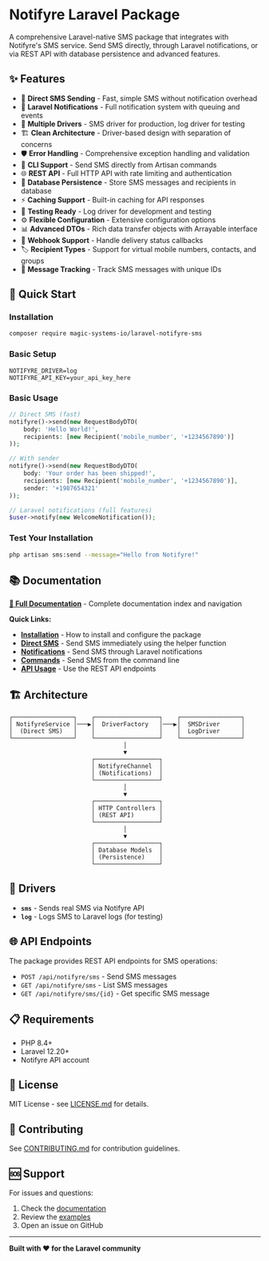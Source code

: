 # Notifyre Laravel Package

A comprehensive Laravel-native SMS package that integrates with Notifyre's SMS service. Send SMS directly, through
Laravel notifications, or via REST API with database persistence and advanced features.

## ✨ Features

- 🚀 **Direct SMS Sending** - Fast, simple SMS without notification overhead
- 🔔 **Laravel Notifications** - Full notification system with queuing and events
- 🔧 **Multiple Drivers** - SMS driver for production, log driver for testing
- 🏗️ **Clean Architecture** - Driver-based design with separation of concerns
- 🛡️ **Error Handling** - Comprehensive exception handling and validation
- 📱 **CLI Support** - Send SMS directly from Artisan commands
- 🌐 **REST API** - Full HTTP API with rate limiting and authentication
- 💾 **Database Persistence** - Store SMS messages and recipients in database
- ⚡ **Caching Support** - Built-in caching for API responses
- 🧪 **Testing Ready** - Log driver for development and testing
- ⚙️ **Flexible Configuration** - Extensive configuration options
- 📊 **Advanced DTOs** - Rich data transfer objects with Arrayable interface
- 🔗 **Webhook Support** - Handle delivery status callbacks
- 🏷️ **Recipient Types** - Support for virtual mobile numbers, contacts, and groups
- 📝 **Message Tracking** - Track SMS messages with unique IDs

## 🚀 Quick Start

### Installation

```bash
composer require magic-systems-io/laravel-notifyre-sms
```

### Basic Setup

```env
NOTIFYRE_DRIVER=log
NOTIFYRE_API_KEY=your_api_key_here
```

### Basic Usage

```php
// Direct SMS (fast)
notifyre()->send(new RequestBodyDTO(
    body: 'Hello World!',
    recipients: [new Recipient('mobile_number', '+1234567890')]
));

// With sender
notifyre()->send(new RequestBodyDTO(
    body: 'Your order has been shipped!',
    recipients: [new Recipient('mobile_number', '+1234567890')],
    sender: '+1987654321'
));

// Laravel notifications (full features)
$user->notify(new WelcomeNotification());
```

### Test Your Installation

```bash
php artisan sms:send --message="Hello from Notifyre!"
```

## 📚 Documentation

**[📖 Full Documentation](./docs/README.md)** - Complete documentation index and navigation

**Quick Links:**

- **[Installation](./docs/getting-started/INSTALLATION.md)** - How to install and configure the package
- **[Direct SMS](./docs/usage/DIRECT_SMS.md)** - Send SMS immediately using the helper function
- **[Notifications](./docs/usage/NOTIFICATIONS.md)** - Send SMS through Laravel notifications
- **[Commands](./docs/usage/COMMANDS.md)** - Send SMS from the command line
- **[API Usage](./docs/usage/API.md)** - Use the REST API endpoints

## 🏗️ Architecture

```
┌─────────────────┐    ┌──────────────────┐    ┌─────────────────┐
│ NotifyreService │───▶│  DriverFactory   │───▶│  SMSDriver      │
│  (Direct SMS)   │    │                  │    │  LogDriver      │
└─────────────────┘    └──────────────────┘    └─────────────────┘
                                │
                                ▼
                       ┌──────────────────┐
                       │ NotifyreChannel  │
                       │ (Notifications)  │
                       └──────────────────┘
                                │
                                ▼
                       ┌──────────────────┐
                       │ HTTP Controllers │
                       │ (REST API)       │
                       └──────────────────┘
                                │
                                ▼
                       ┌──────────────────┐
                       │ Database Models  │
                       │ (Persistence)    │
                       └──────────────────┘
```

## 🔧 Drivers

- **`sms`** - Sends real SMS via Notifyre API
- **`log`** - Logs SMS to Laravel logs (for testing)

## 🌐 API Endpoints

The package provides REST API endpoints for SMS operations:

- `POST /api/notifyre/sms` - Send SMS messages
- `GET /api/notifyre/sms` - List SMS messages
- `GET /api/notifyre/sms/{id}` - Get specific SMS message

## 📋 Requirements

- PHP 8.4+
- Laravel 12.20+
- Notifyre API account

## 📄 License

MIT License - see [LICENSE.md](./LICENSE.md) for details.

## 🤝 Contributing

See [CONTRIBUTING.md](./CONTRIBUTING.md) for contribution guidelines.

## 🆘 Support

For issues and questions:

1. Check the [documentation](./docs/README.md)
2. Review the [examples](./docs/usage/DIRECT_SMS.md)
3. Open an issue on GitHub

---

**Built with ❤️ for the Laravel community**
